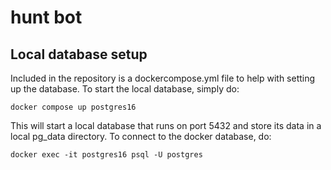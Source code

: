 # hunt bot

## Local database setup

Included in the repository is a dockercompose.yml file to help with setting up the database.
To start the local database, simply do:

    docker compose up postgres16

This will start a local database that runs on port 5432 and store its data in a local pg_data directory.
To connect to the docker database, do:

    docker exec -it postgres16 psql -U postgres
